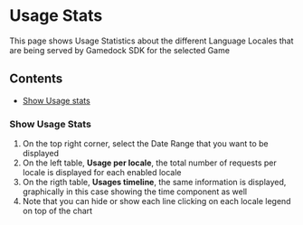 # Usage Stats
This page shows Usage Statistics about the different Language Locales that are being served by Gamedock SDK for the selected Game

## Contents
- [Show Usage stats](show-usage-stats)

### Show Usage Stats
1. On the top right corner, select the Date Range that you want to be displayed
2. On the left table, **Usage per locale**, the total number of requests per locale is displayed for each enabled locale
3. On the rigth table, **Usages timeline**, the same information is displayed, graphically in this case showing the time component as well
4. Note that you can hide or show each line clicking on each locale legend on top of the chart

